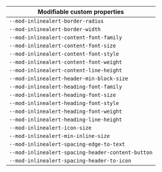 | Modifiable custom properties                      |
| ------------------------------------------------- |
| `--mod-inlinealert-border-radius`                 |
| `--mod-inlinealert-border-width`                  |
| `--mod-inlinealert-content-font-family`           |
| `--mod-inlinealert-content-font-size`             |
| `--mod-inlinealert-content-font-style`            |
| `--mod-inlinealert-content-font-weight`           |
| `--mod-inlinealert-content-line-height`           |
| `--mod-inlinealert-header-min-block-size`         |
| `--mod-inlinealert-heading-font-family`           |
| `--mod-inlinealert-heading-font-size`             |
| `--mod-inlinealert-heading-font-style`            |
| `--mod-inlinealert-heading-font-weight`           |
| `--mod-inlinealert-heading-line-height`           |
| `--mod-inlinealert-icon-size`                     |
| `--mod-inlinealert-min-inline-size`               |
| `--mod-inlinealert-spacing-edge-to-text`          |
| `--mod-inlinealert-spacing-header-content-button` |
| `--mod-inlinealert-spacing-header-to-icon`        |
